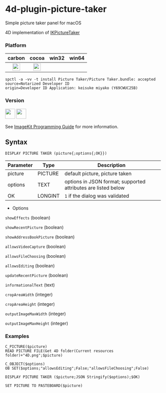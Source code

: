 # 4d-plugin-picture-taker

Simple picture taker panel for macOS

4D implementation of [IKPictureTaker](https://developer.apple.com/documentation/quartz/ikpicturetaker?language=objc)

### Platform

| carbon | cocoa | win32 | win64 |
|:------:|:-----:|:---------:|:---------:|
|<img src="https://cloud.githubusercontent.com/assets/1725068/22371562/1b091f0a-e4db-11e6-8458-8653954a7cce.png" width="24" height="24" />|<img src="https://cloud.githubusercontent.com/assets/1725068/22371562/1b091f0a-e4db-11e6-8458-8653954a7cce.png" width="24" height="24" />|||

```
spctl -a -vv -t install Picture Taker/Picture Taker.bundle: accepted
source=Notarized Developer ID
origin=Developer ID Application: keisuke miyako (Y69CWUC25B)
```

### Version

<img src="https://cloud.githubusercontent.com/assets/1725068/18940649/21945000-8645-11e6-86ed-4a0f800e5a73.png" width="32" height="32" /> <img src="https://cloud.githubusercontent.com/assets/1725068/18940648/2192ddba-8645-11e6-864d-6d5692d55717.png" width="32" height="32" />

See [ImageKit Programming Guide](https://developer.apple.com/library/content/documentation/GraphicsImaging/Conceptual/ImageKitProgrammingGuide/IKImagePicker/IKImagePicker.html) for more information.

## Syntax

```
DISPLAY PICTURE TAKER (picture{;options{;OK}})
```

Parameter|Type|Description
------------|------------|----
picture|PICTURE|default picture, picture taken
options|TEXT|options in JSON format; supported attributes are listed below
OK|LONGINT|``1`` if the dialog was validated


* Options

``showEffects`` (boolean)

``showRecentPicture`` (boolean)

``showAddressBookPicture`` (boolean)

``allowsVideoCapture`` (boolean)

``allowsFileChoosing`` (boolean)

``allowsEditing`` (boolean)

``updateRecentPicture`` (boolean)

``informationalText`` (text)

``cropAreaWidth`` (integer)

``cropAreaHeight`` (integer)

``outputImageMaxWidth`` (integer)

``outputImageMaxHeight`` (integer)


### Examples

```
C_PICTURE($picture)
READ PICTURE FILE(Get 4D folder(Current resources folder)+"4D.png";$picture)

C_OBJECT($options)
OB SET($options;"allowsEditing";False;"allowsFileChoosing";False)

DISPLAY PICTURE TAKER ($picture;JSON Stringify($options);$OK)

SET PICTURE TO PASTEBOARD($picture)
```
